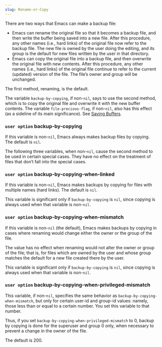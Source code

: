 ```yaml
---
slug: Rename-or-Copy
---
```


There are two ways that Emacs can make a backup file:

*   Emacs can rename the original file so that it becomes a backup file, and then write the buffer being saved into a new file. After this procedure, any other names (i.e., hard links) of the original file now refer to the backup file. The new file is owned by the user doing the editing, and its group is the default for new files written by the user in that directory.
*   Emacs can copy the original file into a backup file, and then overwrite the original file with new contents. After this procedure, any other names (i.e., hard links) of the original file continue to refer to the current (updated) version of the file. The file’s owner and group will be unchanged.

The first method, renaming, is the default.

The variable `backup-by-copying`, if non-`nil`, says to use the second method, which is to copy the original file and overwrite it with the new buffer contents. The variable `file-precious-flag`, if non-`nil`, also has this effect (as a sideline of its main significance). See [Saving Buffers](Saving-Buffers).

### <span className="tag useroption">`user option`</span> **backup-by-copying**

If this variable is non-`nil`, Emacs always makes backup files by copying. The default is `nil`.

The following three variables, when non-`nil`, cause the second method to be used in certain special cases. They have no effect on the treatment of files that don’t fall into the special cases.

### <span className="tag useroption">`user option`</span> **backup-by-copying-when-linked**

If this variable is non-`nil`, Emacs makes backups by copying for files with multiple names (hard links). The default is `nil`.

This variable is significant only if `backup-by-copying` is `nil`, since copying is always used when that variable is non-`nil`.

### <span className="tag useroption">`user option`</span> **backup-by-copying-when-mismatch**

If this variable is non-`nil` (the default), Emacs makes backups by copying in cases where renaming would change either the owner or the group of the file.

The value has no effect when renaming would not alter the owner or group of the file; that is, for files which are owned by the user and whose group matches the default for a new file created there by the user.

This variable is significant only if `backup-by-copying` is `nil`, since copying is always used when that variable is non-`nil`.

### <span className="tag useroption">`user option`</span> **backup-by-copying-when-privileged-mismatch**

This variable, if non-`nil`, specifies the same behavior as `backup-by-copying-when-mismatch`, but only for certain user-id and group-id values: namely, those less than or equal to a certain number. You set this variable to that number.

Thus, if you set `backup-by-copying-when-privileged-mismatch` to 0, backup by copying is done for the superuser and group 0 only, when necessary to prevent a change in the owner of the file.

The default is 200.

